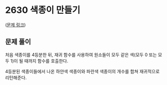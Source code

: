 # 2630 색종이 만들기

([문제 링크](https://www.acmicpc.net/problem/2630))

## 문제 풀이

처음 색종이를 4등분한 뒤, 재귀 함수를 사용하여 원소들이 모두 같은 색(모두 0 또는 모두 1)이 될 때까지 함수를 호출한다.

4등분된 색종이들에서 나온 하얀색 색종이와 파란색 색종이의 개수를 합쳐 재귀적으로 리턴해준다.
